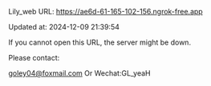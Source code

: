 Lily_web URL: https://ae6d-61-165-102-156.ngrok-free.app

Updated at: 2024-12-09 21:39:54

If you cannot open this URL, the server might be down.

Please contact: 

goley04@foxmail.com Or Wechat:GL_yeaH